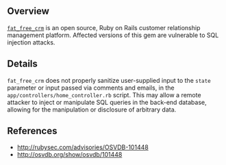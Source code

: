 ## Overview
[`fat_free_crm`](https://rubygems.org/gems/fat_free_crm) is an open source, Ruby on Rails customer relationship management platform.
Affected versions of this gem are vulnerable to SQL injection
attacks.

## Details
`fat_free_crm` does not properly sanitize user-supplied input to the `state` parameter or input passed via comments and emails, in the `app/controllers/home_controller.rb` script. This may allow a remote attacker to inject or manipulate SQL queries in the back-end database, allowing for the manipulation or disclosure of arbitrary data.

## References
- http://rubysec.com/advisories/OSVDB-101448
- http://osvdb.org/show/osvdb/101448
